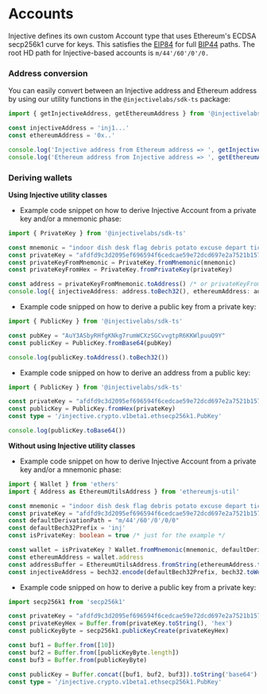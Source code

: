 # Accounts

Injective defines its own custom Account type that uses Ethereum's ECDSA secp256k1 curve for keys. This satisfies the [EIP84](https://github.com/ethereum/EIPs/issues/84) for full [BIP44](https://github.com/bitcoin/bips/blob/master/bip-0044.mediawiki) paths. The root HD path for Injective-based accounts is `m/44'/60'/0'/0.`

### Address conversion

You can easily convert between an Injective address and Ethereum address by using our utility functions in the `@injectivelabs/sdk-ts` package:

```ts
import { getInjectiveAddress, getEthereumAddress } from '@injectivelabs/sdk-ts'

const injectiveAddress = 'inj1...'
const ethereumAddress = '0x..'

console.log('Injective address from Ethereum address => ', getInjectiveAddress(ethereumAddress))
console.log('Ethereum address from Injective address => ', getEthereumAddress(ethereumAddress))
```

### Deriving wallets

**Using Injective utility classes**

* Example code snippet on how to derive Injective Account from a private key and/or a mnemonic phase:

```ts
import { PrivateKey } from '@injectivelabs/sdk-ts'

const mnemonic = "indoor dish desk flag debris potato excuse depart ticket judge file exit"
const privateKey = "afdfd9c3d2095ef696594f6cedcae59e72dcd697e2a7521b1578140422a4f890"
const privateKeyFromMnemonic = PrivateKey.fromMnemonic(mnemonic)
const privateKeyFromHex = PrivateKey.fromPrivateKey(privateKey)

const address = privateKeyFromMnemonic.toAddress() /* or privateKeyFromHex.toAddress() */
console.log({ injectiveAddress: address.toBech32(), ethereumAddress: address.toHex() })
```

* Example code snipped on how to derive a public key from a private key:

```ts
import { PublicKey } from '@injectivelabs/sdk-ts'

const pubKey = "AuY3ASbyRHfgKNkg7rumWCXzSGCvvgtpR6KKWlpuuQ9Y"
const publicKey = PublicKey.fromBase64(pubKey)

console.log(publicKey.toAddress().toBech32())
```

* Example code snipped on how to derive an address from a public key:

```ts
import { PublicKey } from '@injectivelabs/sdk-ts'

const privateKey = "afdfd9c3d2095ef696594f6cedcae59e72dcd697e2a7521b1578140422a4f890"
const publicKey = PublicKey.fromHex(privateKey)
const type = '/injective.crypto.v1beta1.ethsecp256k1.PubKey'

console.log(publicKey.toBase64())
```

**Without using Injective utility classes**

* Example code snippet on how to derive Injective Account from a private key and/or a mnemonic phase:

```ts
import { Wallet } from 'ethers'
import { Address as EthereumUtilsAddress } from 'ethereumjs-util'

const mnemonic = "indoor dish desk flag debris potato excuse depart ticket judge file exit"
const privateKey = "afdfd9c3d2095ef696594f6cedcae59e72dcd697e2a7521b1578140422a4f890"
const defaultDerivationPath = "m/44'/60'/0'/0/0"
const defaultBech32Prefix = 'inj'
const isPrivateKey: boolean = true /* just for the example */

const wallet = isPrivateKey ? Wallet.fromMnemonic(mnemonic, defaultDerivationPath) : new Wallet(privateKey)
const ethereumAddress = wallet.address
const addressBuffer = EthereumUtilsAddress.fromString(ethereumAddress.toString()).toBuffer()
const injectiveAddress = bech32.encode(defaultBech32Prefix, bech32.toWords(addressBuffer))
```

* Example code snipped on how to derive a public key from a private key:

```ts
import secp256k1 from 'secp256k1'

const privateKey = "afdfd9c3d2095ef696594f6cedcae59e72dcd697e2a7521b1578140422a4f890"
const privateKeyHex = Buffer.from(privateKey.toString(), 'hex')
const publicKeyByte = secp256k1.publicKeyCreate(privateKeyHex)

const buf1 = Buffer.from([10])
const buf2 = Buffer.from([publicKeyByte.length])
const buf3 = Buffer.from(publicKeyByte)

const publicKey = Buffer.concat([buf1, buf2, buf3]).toString('base64')
const type = '/injective.crypto.v1beta1.ethsecp256k1.PubKey'
```
